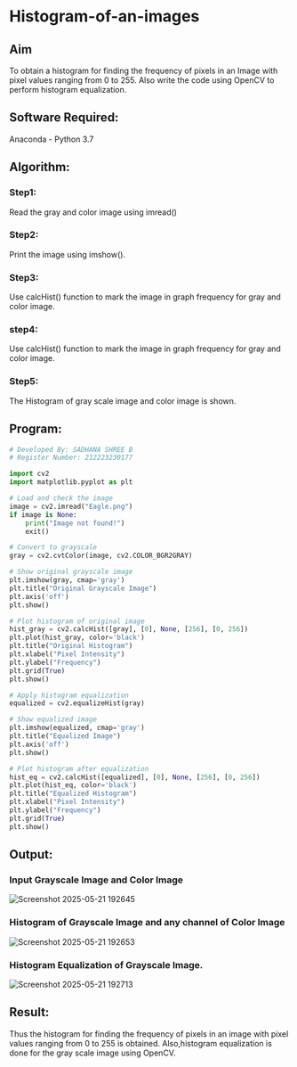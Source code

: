 # Histogram-of-an-images
## Aim
To obtain a histogram for finding the frequency of pixels in an Image with pixel values ranging from 0 to 255. Also write the code using OpenCV to perform histogram equalization.

## Software Required:
Anaconda - Python 3.7

## Algorithm:
### Step1:
Read the gray and color image using imread()

### Step2:
Print the image using imshow().

### Step3:
Use calcHist() function to mark the image in graph frequency for gray and color image.

### step4:
Use calcHist() function to mark the image in graph frequency for gray and color image.

### Step5:
The Histogram of gray scale image and color image is shown.


## Program:
```python
# Developed By: SADHANA SHREE B
# Register Number: 212223230177

import cv2
import matplotlib.pyplot as plt

# Load and check the image
image = cv2.imread("Eagle.png")
if image is None:
    print("Image not found!")
    exit()

# Convert to grayscale
gray = cv2.cvtColor(image, cv2.COLOR_BGR2GRAY)

# Show original grayscale image
plt.imshow(gray, cmap='gray')
plt.title("Original Grayscale Image")
plt.axis('off')
plt.show()

# Plot histogram of original image
hist_gray = cv2.calcHist([gray], [0], None, [256], [0, 256])
plt.plot(hist_gray, color='black')
plt.title("Original Histogram")
plt.xlabel("Pixel Intensity")
plt.ylabel("Frequency")
plt.grid(True)
plt.show()

# Apply histogram equalization
equalized = cv2.equalizeHist(gray)

# Show equalized image
plt.imshow(equalized, cmap='gray')
plt.title("Equalized Image")
plt.axis('off')
plt.show()

# Plot histogram after equalization
hist_eq = cv2.calcHist([equalized], [0], None, [256], [0, 256])
plt.plot(hist_eq, color='black')
plt.title("Equalized Histogram")
plt.xlabel("Pixel Intensity")
plt.ylabel("Frequency")
plt.grid(True)
plt.show()

```
## Output:
### Input Grayscale Image and Color Image
![Screenshot 2025-05-21 192645](https://github.com/user-attachments/assets/40f3a155-6f0f-4ef9-baa6-21baa55f8fcd)


### Histogram of Grayscale Image and any channel of Color Image
![Screenshot 2025-05-21 192653](https://github.com/user-attachments/assets/7d66d18f-2827-4f81-a109-ec132cff89d9)



### Histogram Equalization of Grayscale Image.

![Screenshot 2025-05-21 192713](https://github.com/user-attachments/assets/ac52fc98-434f-4a04-b0f0-c65227bf5caf)



## Result: 
Thus the histogram for finding the frequency of pixels in an image with pixel values ranging from 0 to 255 is obtained. Also,histogram equalization is done for the gray scale image using OpenCV.

